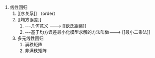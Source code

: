 1. 线性回归
	1. [[序关系]] （order）
	2. [[均方误差]] 
		1. ---几何意义 ---> [[欧氏距离]] 
		2. ---基于均方误差最小化模型求解的方法叫做---> [[最小二乘法]]
	3. 多元线性回归
		1. 满秩矩阵
		2. 非满秩矩阵